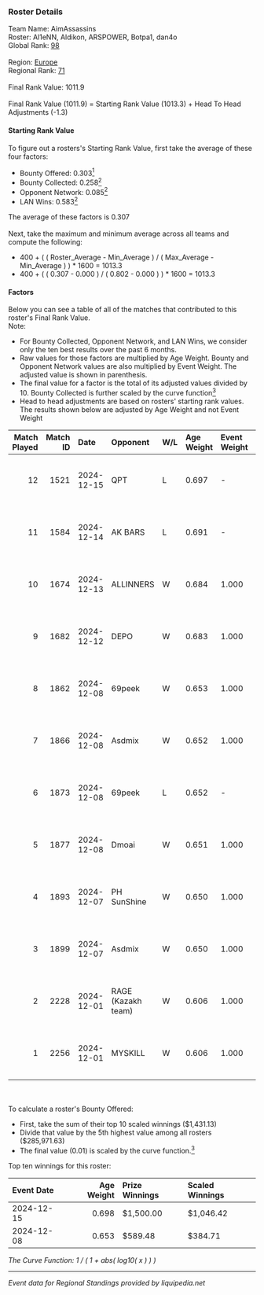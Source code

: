 ### Roster Details<br />
Team Name: AimAssassins<br />
Roster: Al1eNN, Aldikon, ARSPOWER, Botpa1, dan4o<br />
Global Rank: [98](../../standings_global_2025_02_28.md)<br />
<br />
Region: [Europe]( ../../standings_europe_2025_02_28.md)<br />
Regional Rank: [71]( ../../standings_europe_2025_02_28.md)<br />
<br />
Final Rank Value:  1011.9<br />
<br />
Final Rank Value (1011.9) = Starting Rank Value (1013.3) + Head To Head Adjustments (-1.3)<br />

#### Starting Rank Value<br />
To figure out a rosters's Starting Rank Value, first take the average of these four factors:<br />
- Bounty Offered: 0.303[<sup>1</sup>](#table2)
- Bounty Collected: 0.258[<sup>2</sup>](#table1)
- Opponent Network: 0.085[<sup>2</sup>](#table1)
- LAN Wins: 0.583[<sup>2</sup>](#table1)

The average of these factors is 0.307<br />
<br />
Next, take the maximum and minimum average across all teams and compute the following:<br />
- 400 + ( ( Roster_Average - Min_Average ) / ( Max_Average - Min_Average ) ) * 1600 = 1013.3
- 400 + ( ( 0.307 - 0.000 ) / ( 0.802 - 0.000 ) ) * 1600 = 1013.3


#### Factors<br />
Below you can see a table of all of the matches that contributed to this roster's Final Rank Value.<br />
Note:<br />

- For Bounty Collected, Opponent Network, and LAN Wins, we consider only the ten best results over the past 6 months.
- Raw values for those factors are multiplied by Age Weight. Bounty and Opponent Network values are also multiplied by Event Weight. The adjusted value is shown in parenthesis.
- The final value for a factor is the total of its adjusted values divided by 10. Bounty Collected is further scaled by the curve function[<sup>3</sup>](#curveFunction)
- Head to head adjustments are based on rosters' starting rank values. The results shown below are adjusted by Age Weight and not Event Weight
<span id="table1"></span><br />


| Match Played | Match ID | Date       | Opponent           | W/L | Age Weight | Event Weight | Bounty Collected | Opponent Network | LAN Wins  | H2H Adj. | Roster                                     |
| -: | -: | :- | :- | :- | :- | :- | :- | :- | :- | -: | :- |
|           12 |     1521 | 2024-12-15 | QPT                | L   | 0.697      | -            | -                | -                | -         |    -4.53 | Al1eNN, Aldikon, ARSPOWER, Botpa1, dan4o   |
|           11 |     1584 | 2024-12-14 | AK BARS            | L   | 0.691      | -            | -                | -                | -         |   -13.54 | Al1eNN, Aldikon, ARSPOWER, Botpa1, dan4o   |
|           10 |     1674 | 2024-12-13 | ALLINNERS          | W   | 0.684      | 1.000        | 0.003 (0.002)    | 0.162 (0.111)    | 1 (0.684) |     4.92 | Al1eNN, Aldikon, ARSPOWER, Botpa1, dan4o   |
|            9 |     1682 | 2024-12-12 | DEPO               | W   | 0.683      | 1.000        | 0.007 (0.005)    | 0.322 (0.220)    | 1 (0.683) |     5.99 | Al1eNN, Aldikon, ARSPOWER, Botpa1, dan4o   |
|            8 |     1862 | 2024-12-08 | 69peek             | W   | 0.653      | 1.000        | 0.001 (0.000)    | 0.130 (0.085)    | 1 (0.653) |     5.21 | Al1eNN, Aldikon, bluewat3r, Botpa1, proksa |
|            7 |     1866 | 2024-12-08 | Asdmix             | W   | 0.652      | 1.000        | 0.000 (0.000)    | 0.097 (0.063)    | 1 (0.652) |     2.35 | Al1eNN, Aldikon, bluewat3r, Botpa1, proksa |
|            6 |     1873 | 2024-12-08 | 69peek             | L   | 0.652      | -            | -                | -                | -         |   -15.65 | Al1eNN, Aldikon, bluewat3r, Botpa1, proksa |
|            5 |     1877 | 2024-12-08 | Dmoai              | W   | 0.651      | 1.000        | 0.000 (0.000)    | 0.097 (0.063)    | 1 (0.651) |     1.19 | Al1eNN, Aldikon, bluewat3r, Botpa1, proksa |
|            4 |     1893 | 2024-12-07 | PH SunShine        | W   | 0.650      | 1.000        | 0.000 (0.000)    | 0.065 (0.042)    | 1 (0.650) |     1.69 | Al1eNN, Aldikon, bluewat3r, Botpa1, proksa |
|            3 |     1899 | 2024-12-07 | Asdmix             | W   | 0.650      | 1.000        | 0.000 (0.000)    | 0.097 (0.063)    | 1 (0.650) |     2.10 | Al1eNN, Aldikon, bluewat3r, Botpa1, proksa |
|            2 |     2228 | 2024-12-01 | RAGE (Kazakh team) | W   | 0.606      | 1.000        | 0.006 (0.004)    | 0.196 (0.119)    | 0 (0.000) |     5.51 | Al1eNN, Aldikon, ARSPOWER, Botpa1, dan4o   |
|            1 |     2256 | 2024-12-01 | MYSKILL            | W   | 0.606      | 1.000        | 0.003 (0.002)    | 0.140 (0.085)    | 0 (0.000) |     3.46 | Al1eNN, Aldikon, ARSPOWER, Botpa1, dan4o   |

<br />
<span id="table2"></span><br />
To calculate a roster's Bounty Offered:<br />

- First, take the sum of their top 10 scaled winnings ($1,431.13)
- Divide that value by the 5th highest value among all rosters ($285,971.63)
- The final value (0.01) is scaled by the curve function.[<sup>3</sup>](#curveFunction)

Top ten winnings for this roster:<br />

| Event Date | Age Weight | Prize Winnings | Scaled Winnings |
| :- | -: | :- | :- |
| 2024-12-15 |      0.698 | $1,500.00      | $1,046.42       |
| 2024-12-08 |      0.653 | $589.48        | $384.71         |


<span id="curveFunction"></span>_The Curve Function: 1 / ( 1 + abs( log10( x ) ) )_<br />

---
_Event data for Regional Standings provided by liquipedia.net_<br />

